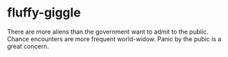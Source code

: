 # fluffy-giggle
There are more aliens than the government want to admit to the public.
Chance encounters are more frequent world-widow.
Panic by the pubic is a great concern.

